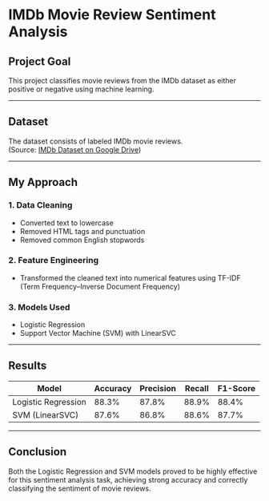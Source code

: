 # IMDb Movie Review Sentiment Analysis

## Project Goal
This project classifies movie reviews from the IMDb dataset as either positive or negative using machine learning.

---

## Dataset
The dataset consists of labeled IMDb movie reviews.  
(Source: [IMDb Dataset on Google Drive](https://drive.google.com/file/d/17AhYlX0Lihe7sMNJ9KcwOdMR9FuotU5-/view?usp=drive_link))

---

## My Approach
### 1. Data Cleaning
- Converted text to lowercase  
- Removed HTML tags and punctuation  
- Removed common English stopwords  

### 2. Feature Engineering
- Transformed the cleaned text into numerical features using TF-IDF (Term Frequency–Inverse Document Frequency)  

### 3. Models Used
- Logistic Regression  
- Support Vector Machine (SVM) with LinearSVC  

---

## Results

| Model                | Accuracy | Precision | Recall | F1-Score |
|-----------------------|----------|-----------|--------|----------|
| Logistic Regression   | 88.3%    | 87.8%     | 88.9%  | 88.4%    |
| SVM (LinearSVC)       | 87.6%    | 86.8%     | 88.6%  | 87.7%    |

---

## Conclusion
Both the Logistic Regression and SVM models proved to be highly effective for this sentiment analysis task, achieving strong accuracy and correctly classifying the sentiment of movie reviews.
